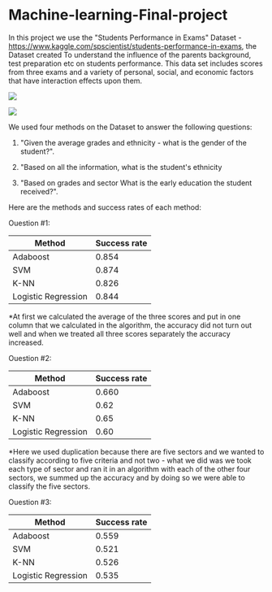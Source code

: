 # Machine-learning-Final-project

In this project we use the "Students Performance in Exams" Dataset -https://www.kaggle.com/spscientist/students-performance-in-exams,
the Dataset created To understand the influence of the parents background, test preparation etc on students performance.
This data set includes scores from three exams and a variety of personal, social, and economic factors that have interaction effects upon them.

![](Images/scale.jpeg)


![](Images/data.jpeg)

We used four methods on the Dataset to answer the following questions:

1) "Given the average grades and ethnicity - what is the gender of the student?".

2) "Based on all the information, what is the student's ethnicity

3) "Based on grades and sector What is the early education the student received?".


Here are the methods and success rates of each method:

Ouestion #1:

| Method        | Success rate |
| ------------- | ------------- |
| Adaboost      | 0.854  |
| SVM           |  0.874  |
| K-NN          | 0.826  |
| Logistic Regression  | 0.844  |


*At first we calculated the average of the three scores and put in one column that we calculated in the algorithm, the accuracy did not turn out well and when we treated all three scores separately the accuracy increased.


Ouestion #2:

| Method        | Success rate |
| ------------- | ------------- |
| Adaboost      | 0.660  |
| SVM           | 0.62  |
| K-NN          | 0.65  |
| Logistic Regression  | 0.60 |



*Here we used duplication because there are five sectors and we wanted to classify according to five criteria and not two - what we did was we took each type of sector and ran it in an algorithm with each of the other four sectors, we summed up the accuracy and by doing so we were able to classify the five sectors.



Ouestion #3:

| Method        | Success rate |
| ------------- | ------------- |
| Adaboost      | 0.559  |
| SVM           | 0.521  |
| K-NN          | 0.526  |
| Logistic Regression  | 0.535  |
